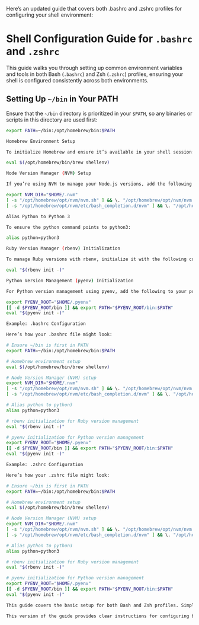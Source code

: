 Here’s an updated guide that covers both .bashrc and .zshrc profiles for configuring your shell environment:

# Shell Configuration Guide for `.bashrc` and `.zshrc`

This guide walks you through setting up common environment variables and tools in both Bash (`.bashrc`) and Zsh (`.zshrc`) profiles, ensuring your shell is configured consistently across both environments.

## Setting Up `~/bin` in Your PATH

Ensure that the `~/bin` directory is prioritized in your `$PATH`, so any binaries or scripts in this directory are used first:

```bash
export PATH=~/bin:/opt/homebrew/bin:$PATH

Homebrew Environment Setup

To initialize Homebrew and ensure it’s available in your shell session:

eval $(/opt/homebrew/bin/brew shellenv)

Node Version Manager (NVM) Setup

If you’re using NVM to manage your Node.js versions, add the following to your profile. This will load NVM and enable Node.js version switching:

export NVM_DIR="$HOME/.nvm"
[ -s "/opt/homebrew/opt/nvm/nvm.sh" ] && \. "/opt/homebrew/opt/nvm/nvm.sh"  # Loads NVM
[ -s "/opt/homebrew/opt/nvm/etc/bash_completion.d/nvm" ] && \. "/opt/homebrew/opt/nvm/etc/bash_completion.d/nvm"  # Loads NVM bash_completion

Alias Python to Python 3

To ensure the python command points to python3:

alias python=python3

Ruby Version Manager (rbenv) Initialization

To manage Ruby versions with rbenv, initialize it with the following command:

eval "$(rbenv init -)"

Python Version Management (pyenv) Initialization

For Python version management using pyenv, add the following to your profile:

export PYENV_ROOT="$HOME/.pyenv"
[[ -d $PYENV_ROOT/bin ]] && export PATH="$PYENV_ROOT/bin:$PATH"
eval "$(pyenv init -)"

Example: .bashrc Configuration

Here’s how your .bashrc file might look:

# Ensure ~/bin is first in PATH
export PATH=~/bin:/opt/homebrew/bin:$PATH

# Homebrew environment setup
eval $(/opt/homebrew/bin/brew shellenv)

# Node Version Manager (NVM) setup
export NVM_DIR="$HOME/.nvm"
[ -s "/opt/homebrew/opt/nvm/nvm.sh" ] && \. "/opt/homebrew/opt/nvm/nvm.sh"  # Loads NVM
[ -s "/opt/homebrew/opt/nvm/etc/bash_completion.d/nvm" ] && \. "/opt/homebrew/opt/nvm/etc/bash_completion.d/nvm"  # Loads NVM bash_completion

# Alias python to python3
alias python=python3

# rbenv initialization for Ruby version management
eval "$(rbenv init -)"

# pyenv initialization for Python version management
export PYENV_ROOT="$HOME/.pyenv"
[[ -d $PYENV_ROOT/bin ]] && export PATH="$PYENV_ROOT/bin:$PATH"
eval "$(pyenv init -)"

Example: .zshrc Configuration

Here’s how your .zshrc file might look:

# Ensure ~/bin is first in PATH
export PATH=~/bin:/opt/homebrew/bin:$PATH

# Homebrew environment setup
eval $(/opt/homebrew/bin/brew shellenv)

# Node Version Manager (NVM) setup
export NVM_DIR="$HOME/.nvm"
[ -s "/opt/homebrew/opt/nvm/nvm.sh" ] && \. "/opt/homebrew/opt/nvm/nvm.sh"  # Loads NVM
[ -s "/opt/homebrew/opt/nvm/etc/bash_completion.d/nvm" ] && \. "/opt/homebrew/opt/nvm/etc/bash_completion.d/nvm"  # Loads NVM bash_completion

# Alias python to python3
alias python=python3

# rbenv initialization for Ruby version management
eval "$(rbenv init -)"

# pyenv initialization for Python version management
export PYENV_ROOT="$HOME/.pyenv"
[[ -d $PYENV_ROOT/bin ]] && export PATH="$PYENV_ROOT/bin:$PATH"
eval "$(pyenv init -)"

This guide covers the basic setup for both Bash and Zsh profiles. Simply add the respective configuration to your .bashrc or .zshrc file to ensure your environment is set up consistently, regardless of which shell you use.

This version of the guide provides clear instructions for configuring both Bash and Zsh environments, with specific examples for each shell profile.
```
